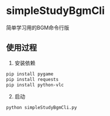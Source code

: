 # simpleStudyBgmCli
简单学习用的BGM命令行版


## 使用过程
1. 安装依赖
```bash
pip install pygame
pip install requests
pip install python-vlc
```
2. 启动
```bash
python simpleStudyBgmCli.py
```
